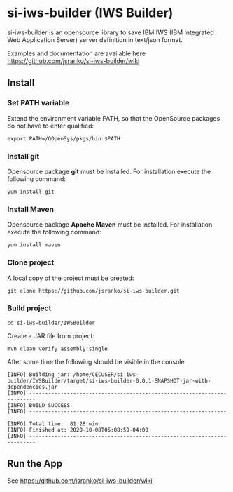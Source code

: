 # si-iws-builder (IWS Builder)
si-iws-builder is an opensource library to save IBM IWS (IBM Integrated Web Application Server) server definition in text/json format.

Examples and documentation are available here https://github.com/jsranko/si-iws-builder/wiki


## Install

### Set PATH variable

Extend the environment variable PATH, so that the OpenSource packages do not have to enter qualified:

```
export PATH=/QOpenSys/pkgs/bin:$PATH
```

### Install git

Opensource package **git** must be installed. For installation execute the following command:
```
yum install git
```

### Install Maven

Opensource package **Apache Maven** must be installed. For installation execute the following command:
```
yum install maven
```

### Clone project
A local copy of the project must be created:
```
git clone https://github.com/jsranko/si-iws-builder.git
```

### Build project

```
cd si-iws-builder/IWSBuilder
```
Create a JAR file from project:
```
mvn clean verify assembly:single
```
After some time the following should be visible in the console
```
[INFO] Building jar: /home/CECUSER/si-iws-builder/IWSBuilder/target/si-iws-builder-0.0.1-SNAPSHOT-jar-with-dependencies.jar
[INFO] ------------------------------------------------------------------------
[INFO] BUILD SUCCESS
[INFO] ------------------------------------------------------------------------
[INFO] Total time:  01:28 min
[INFO] Finished at: 2020-10-08T05:08:59-04:00
[INFO] ------------------------------------------------------------------------
```

## Run the App
See https://github.com/jsranko/si-iws-builder/wiki
